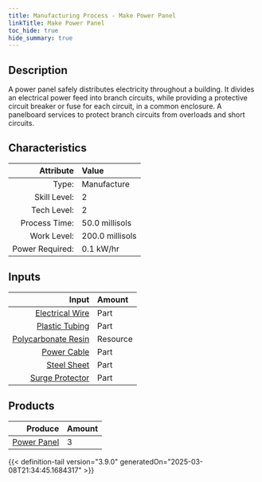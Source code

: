 ```yaml
---
title: Manufacturing Process - Make Power Panel
linkTitle: Make Power Panel
toc_hide: true
hide_summary: true
---
```

<!-- This is generated by the MarsSim HelpGenertor, do not edit. -->

## Description
 A power panel safely distributes electricity throughout a building. It divides &#10;&#9;&#9;&#9;an electrical power feed into branch circuits, while providing a protective circuit &#10;&#9;&#9;&#9;breaker or fuse for each circuit, in a common enclosure. A panelboard services to protect &#10;&#9;&#9;&#9;branch circuits from overloads and short circuits. &#10;&#9;&#9;

## Characteristics

| Attribute      | Value |
|--------:|:------|
|Type:|Manufacture|
|Skill Level:|2|
|Tech Level:|2|
|Process Time:|50.0 millisols|
|Work Level:|200.0 millisols|
|Power Required:|0.1 kW/hr|

## Inputs

| Input      | Amount |
|--------:|:------|
|[Electrical Wire](/docs/definitions/part/electrical-wire)|Part|6|
|[Plastic Tubing](/docs/definitions/part/plastic-tubing)|Part|6|
|[Polycarbonate Resin](/docs/definitions/resource/polycarbonate-resin)|Resource|1.0 kg|
|[Power Cable](/docs/definitions/part/power-cable)|Part|2|
|[Steel Sheet](/docs/definitions/part/steel-sheet)|Part|1|
|[Surge Protector](/docs/definitions/part/surge-protector)|Part|3|

## Products


| Produce      | Amount |
|--------:|:------|
|[Power Panel](/docs/definitions/part/power-panel)|3|



{{< definition-tail version="3.9.0" generatedOn="2025-03-08T21:34:45.1684317" >}}



